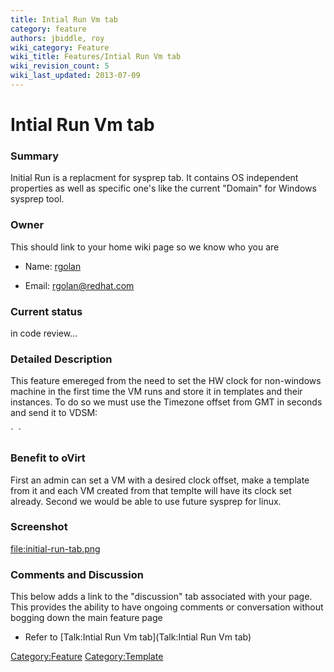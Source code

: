 ```yaml
---
title: Intial Run Vm tab
category: feature
authors: jbiddle, roy
wiki_category: Feature
wiki_title: Features/Intial Run Vm tab
wiki_revision_count: 5
wiki_last_updated: 2013-07-09
---
```


# Intial Run Vm tab

### Summary

Initial Run is a replacment for sysprep tab. It contains OS independent properties as well as specific one's like the current "Domain" for Windows sysprep tool.

### Owner

This should link to your home wiki page so we know who you are

*   Name: [ rgolan](User:rgolan)

<!-- -->

*   Email: <rgolan@redhat.com>

### Current status

in code review...

### Detailed Description

This feature emereged from the need to set the HW clock for non-windows machine in the first time the VM runs and store it in templates and their instances.
To do so we must use the Timezone offset from GMT in seconds and send it to VDSM:

<clock offset="variable" adjustment="-3600">
`  `<timer name="rtc" tickpolicy="catchup">
</clock>

### Benefit to oVirt

First an admin can set a VM with a desired clock offset, make a template from it and each VM created from that templte will have its clock set already. Second we would be able to use future sysprep for linux.

### Screenshot

<file:initial-run-tab.png>

### Comments and Discussion

This below adds a link to the "discussion" tab associated with your page. This provides the ability to have ongoing comments or conversation without bogging down the main feature page

*   Refer to [Talk:Intial Run Vm tab](Talk:Intial Run Vm tab)

<Category:Feature> <Category:Template>
